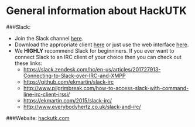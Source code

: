 # General information about HackUTK

###Slack:
- Join the Slack channel [here](http://hackutk.herokuapp.com/).
- Download the appropriate client [here](https://slack.com/apps) or just use the web interface [here](hackutk.slack.com).
- We **HIGHLY** recommend Slack for beginniners. If you ever want to connect Slack to an IRC client of your choice then you can check out these links:
  - https://slack.zendesk.com/hc/en-us/articles/201727913-Connecting-to-Slack-over-IRC-and-XMPP
  - https://github.com/ekmartin/slack-irc
  - http://www.pilgrimbreak.com/how-to-access-slack-with-command-line-irc-client-irssi/
  - https://ekmartin.com/2015/slack-irc/
  - http://www.everybodyhertz.co.uk/slack-and-irc/

###Website: [hackutk.com](hackutk.com)
